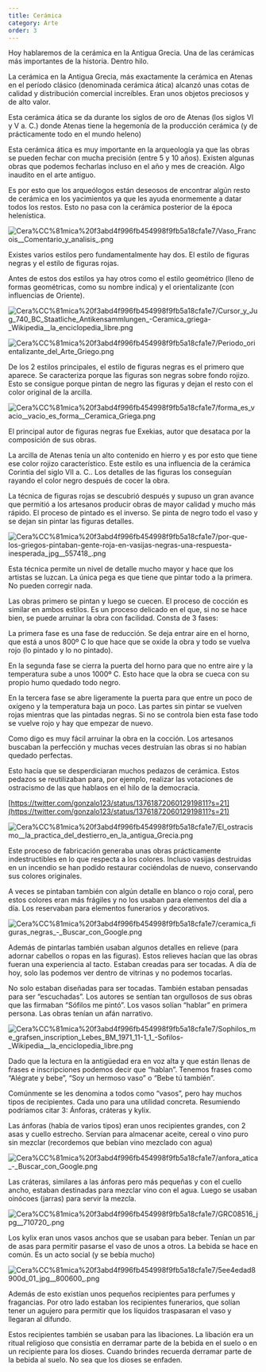 ```yaml
---
title: Cerámica
category: Arte
order: 3
---
```


Hoy hablaremos de la cerámica en la Antigua Grecia. Una de las cerámicas más importantes de la historia. Dentro hilo.

La cerámica en la Antigua Grecia, más exactamente la cerámica en Atenas en el período clásico (denominada cerámica ática) alcanzó unas cotas de calidad y distribución comercial increíbles. Eran unos objetos preciosos y de alto valor.

Esta cerámica ática se da durante los siglos de oro de Atenas (los siglos VI y V a. C.) donde Atenas tiene la hegemonía de la producción cerámica (y de prácticamente todo en el mundo heleno)

Esta cerámica ática es muy importante en la arqueología ya que las obras se pueden fechar con mucha precisión (entre 5 y 10 años). Existen algunas obras que podemos fecharlas incluso en el año y mes de creación. Algo inaudito en el arte antiguo.

Es por esto que los arqueólogos están deseosos de encontrar algún resto de cerámica en los yacimientos ya que les ayuda enormemente a datar todos los restos. Esto no pasa con la cerámica posterior de la época helenística.

![Cera%CC%81mica%20f3abd4f996fb454998f9fb5a18cfa1e7/Vaso_Francois__Comentario_y_analisis_.png](Cera%CC%81mica%20f3abd4f996fb454998f9fb5a18cfa1e7/Vaso_Francois__Comentario_y_analisis_.png)

Existes varios estilos pero fundamentalmente hay dos. El estilo de figuras negras y el estilo de figuras rojas.

Antes de estos dos estilos ya hay otros como el estilo geométrico (lleno de formas geométricas, como su nombre indica) y el orientalizante (con influencias de Oriente).

![Cera%CC%81mica%20f3abd4f996fb454998f9fb5a18cfa1e7/Cursor_y_Jug_740_BC_Staatliche_Antikensammlungen_-_Ceramica_griega_-_Wikipedia__la_enciclopedia_libre.png](Cera%CC%81mica%20f3abd4f996fb454998f9fb5a18cfa1e7/Cursor_y_Jug_740_BC_Staatliche_Antikensammlungen_-_Ceramica_griega_-_Wikipedia__la_enciclopedia_libre.png)

![Cera%CC%81mica%20f3abd4f996fb454998f9fb5a18cfa1e7/Periodo_orientalizante_del_Arte_Griego.png](Cera%CC%81mica%20f3abd4f996fb454998f9fb5a18cfa1e7/Periodo_orientalizante_del_Arte_Griego.png)

De los 2 estilos principales, el estilo de figuras negras es el primero que aparece. Se caracteriza porque las figuras son negras sobre fondo rojizo. Esto se consigue porque pintan de negro las figuras y dejan el resto con el color original de la arcilla.

![Cera%CC%81mica%20f3abd4f996fb454998f9fb5a18cfa1e7/forma_es_vacio__vacio_es_forma__Ceramica_Griega.png](Cera%CC%81mica%20f3abd4f996fb454998f9fb5a18cfa1e7/forma_es_vacio__vacio_es_forma__Ceramica_Griega.png)

El principal autor de figuras negras fue Exekias, autor que desataca por la composición de sus obras.

La arcilla de Atenas tenía un alto contenido en hierro y es por esto que tiene ese color rojizo característico. Este estilo es una influencia de la cerámica Corintia del siglo VII a. C.. Los detalles de las figuras los conseguían rayando el color negro después de cocer la obra.

La técnica de figuras rojas se descubrió después y supuso un gran avance que permitió a los artesanos producir obras de mayor calidad y mucho más rápido. El proceso de pintado es el inverso. Se pinta de negro todo el vaso y se dejan sin pintar las figuras detalles.

![Cera%CC%81mica%20f3abd4f996fb454998f9fb5a18cfa1e7/por-que-los-griegos-pintaban-gente-roja-en-vasijas-negras-una-respuesta-inesperada_jpg__557418_.png](Cera%CC%81mica%20f3abd4f996fb454998f9fb5a18cfa1e7/por-que-los-griegos-pintaban-gente-roja-en-vasijas-negras-una-respuesta-inesperada_jpg__557418_.png)

Esta técnica permite un nivel de detalle mucho mayor y hace que los artistas se luzcan. La única  pega es que tiene que pintar todo a la primera. No pueden corregir nada.

Las obras primero se pintan y luego se cuecen. El proceso de cocción es similar en ambos estilos. Es un proceso delicado en el que, si no se hace bien, se puede arruinar la obra con facilidad. Consta de 3 fases:

La primera fase es una fase de reducción. Se deja entrar aire en el horno, que está a unos 800º C lo que hace que se oxide la obra y todo se vuelva rojo (lo pintado y lo no pintado).

En la segunda fase se cierra la puerta del horno para que no entre aire y la temperatura sube a unos 1000º C. Esto hace que la obra se cueca con su propio humo quedado todo negro.

En la tercera fase se abre ligeramente la puerta para que entre un poco de oxígeno y la temperatura baja un poco. Las partes sin pintar se vuelven rojas mientras que las pintadas negras. Si no se controla bien esta fase todo se vuelve rojo y hay que empezar de nuevo.

Como digo es muy fácil arruinar la obra en la cocción. Los artesanos buscaban la perfección y muchas veces destruían las obras si no habían quedado perfectas.

Esto hacía que se desperdiciaran muchos pedazos de cerámica. Estos pedazos se reutilizaban para, por ejemplo, realizar las votaciones de ostracismo de las que hablaos en el hilo de la democracia.

[https://twitter.com/gonzalo123/status/1376187206012919811?s=21](https://twitter.com/gonzalo123/status/1376187206012919811?s=21)

![Cera%CC%81mica%20f3abd4f996fb454998f9fb5a18cfa1e7/El_ostracismo__la_practica_del_destierro_en_la_antigua_Grecia.png](Cera%CC%81mica%20f3abd4f996fb454998f9fb5a18cfa1e7/El_ostracismo__la_practica_del_destierro_en_la_antigua_Grecia.png)

Este proceso de fabricación generaba unas obras prácticamente indestructibles en lo que respecta a los colores. Incluso vasijas destruidas en un incendio se han podido restaurar cociéndolas de nuevo, conservando sus colores originales.

A veces se pintaban también con algún detalle en blanco o rojo coral, pero estos colores eran más frágiles y no los usaban para elementos del día a día. Los reservaban para elementos funerarios y decorativos.

![Cera%CC%81mica%20f3abd4f996fb454998f9fb5a18cfa1e7/ceramica_figuras_negras_-_Buscar_con_Google.png](Cera%CC%81mica%20f3abd4f996fb454998f9fb5a18cfa1e7/ceramica_figuras_negras_-_Buscar_con_Google.png)

Además de pintarlas también usaban algunos detalles en relieve (para adornar cabellos o ropas en las figuras). Estos relieves hacían que las obras fueran una experiencia al tacto. Estaban creadas para ser tocadas. A día de hoy, solo las podemos ver dentro de vitrinas y no podemos tocarlas.

No solo estaban diseñadas para ser tocadas. También estaban pensadas para ser “escuchadas”. Los autores se sentían tan orgullosos de sus obras que las firmaban “Sófilos me pintó”. Los vasos solían “hablar” en primera persona. Las obras tenían un afán narrativo.

![Cera%CC%81mica%20f3abd4f996fb454998f9fb5a18cfa1e7/Sophilos_me_grafsen_inscription_Lebes_BM_1971_11-1_1_-_Sofilos_-_Wikipedia__la_enciclopedia_libre.png](Cera%CC%81mica%20f3abd4f996fb454998f9fb5a18cfa1e7/Sophilos_me_grafsen_inscription_Lebes_BM_1971_11-1_1_-_Sofilos_-_Wikipedia__la_enciclopedia_libre.png)

Dado que la lectura en la antigüedad era en voz alta y que están llenas de frases e inscripciones podemos decir que “hablan”.  Tenemos frases como “Alégrate y bebe”, “Soy un hermoso vaso” o “Bebe tú también”.

Comúnmente se les denomina a todos como “vasos”, pero hay muchos tipos de recipientes. Cada uno para una utilidad concreta. Resumiendo podríamos citar 3: Ánforas, cráteras y kylix.

Las ánforas (había de varios tipos) eran unos recipientes grandes, con 2 asas y cuello estrecho. Servían para almacenar aceite, cereal o vino puro sin mezclar (recordemos que bebían vino mezclado con agua)

![Cera%CC%81mica%20f3abd4f996fb454998f9fb5a18cfa1e7/anfora_atica_-_Buscar_con_Google.png](Cera%CC%81mica%20f3abd4f996fb454998f9fb5a18cfa1e7/anfora_atica_-_Buscar_con_Google.png)

Las cráteras, similares a las ánforas pero más pequeñas y con el cuello ancho, estaban destinadas para mezclar vino con el agua. Luego se usaban oinócoes (jarras) para servir la mezcla. 

![Cera%CC%81mica%20f3abd4f996fb454998f9fb5a18cfa1e7/GRC08516_jpg__710720_.png](Cera%CC%81mica%20f3abd4f996fb454998f9fb5a18cfa1e7/GRC08516_jpg__710720_.png)

Los kylix eran unos vasos anchos que se usaban para beber. Tenían un par de asas para permitir pasarse el vaso de unos a otros. La bebida se hace en común. Es un acto social (y se bebía mucho)

![Cera%CC%81mica%20f3abd4f996fb454998f9fb5a18cfa1e7/5ee4edad8900d_01_jpg__800600_.png](Cera%CC%81mica%20f3abd4f996fb454998f9fb5a18cfa1e7/5ee4edad8900d_01_jpg__800600_.png)

Además de esto existían unos pequeños recipientes para perfumes y fragancias. Por otro lado estaban los recipientes funerarios, que solían tener un agujero para permitir que los líquidos traspasaran el vaso y llegaran al difundo.

Estos recipientes también se usaban para las libaciones. La libación era un ritual religioso que consistía en derramar parte de la bebida en el suelo o en un recipiente para los dioses. Cuando brindes recuerda derramar parte de la bebida al suelo. No sea que los dioses se enfaden.